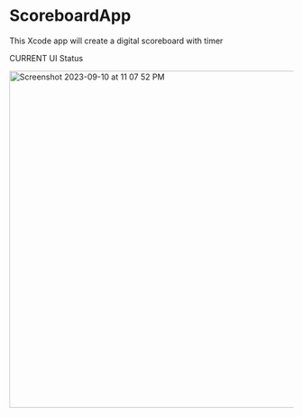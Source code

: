 # ScoreboardApp
This Xcode app will create a digital scoreboard with timer

CURRENT UI Status

<img width="597" alt="Screenshot 2023-09-10 at 11 07 52 PM" src="https://github.com/lailaeliotti1/ScoreboardApp/assets/93938274/1f176659-fe9e-44d8-ab38-5af65fb5724c">
